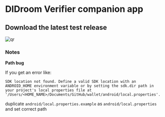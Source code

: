 # DIDroom Verifier companion app

## Download the latest test release

![qr](https://github.com/ForkbombEu/verifier/assets/10379/32428fe8-45f5-4266-aa97-bd1a90754e93)

### Notes

**Path bug**

If you get an error like:

```
SDK location not found. Define a valid SDK location with an ANDROID_HOME environment variable or by setting the sdk.dir path in your project's local properties file at '/Users/<HOME_NAME>/Documents/GitHub/wallet/android/local.properties'.
```

duplicate `android/local.properties.example` as `android/local.properties` and set correct path
